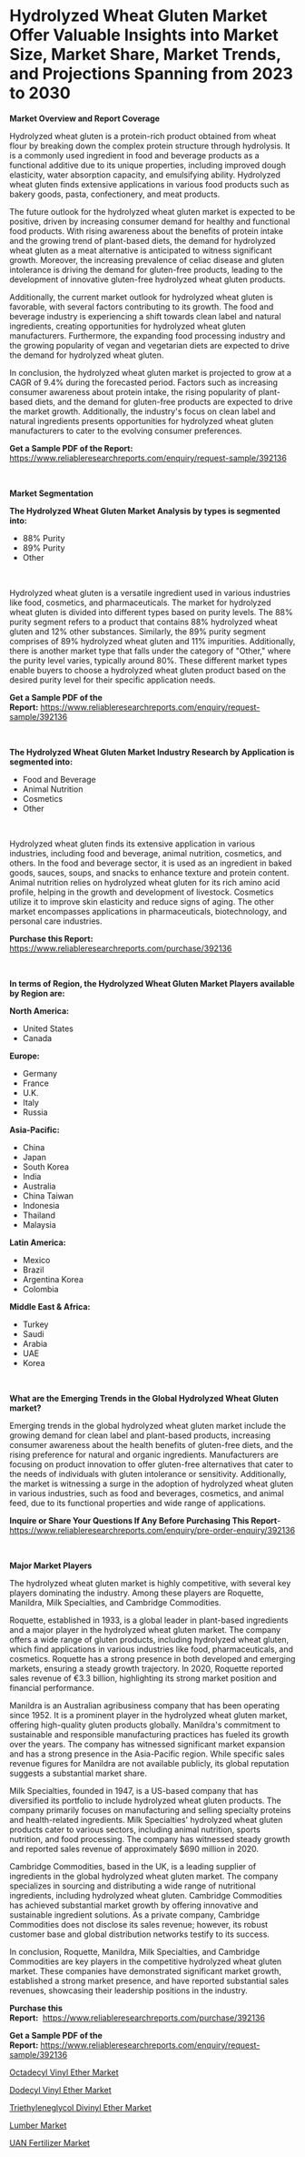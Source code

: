 <p><h1>Hydrolyzed Wheat Gluten Market Offer Valuable Insights into Market Size, Market Share, Market Trends, and Projections Spanning from 2023 to 2030</h1></p><p><strong>Market Overview and Report Coverage</strong></p>
<p><p>Hydrolyzed wheat gluten is a protein-rich product obtained from wheat flour by breaking down the complex protein structure through hydrolysis. It is a commonly used ingredient in food and beverage products as a functional additive due to its unique properties, including improved dough elasticity, water absorption capacity, and emulsifying ability. Hydrolyzed wheat gluten finds extensive applications in various food products such as bakery goods, pasta, confectionery, and meat products.</p><p>The future outlook for the hydrolyzed wheat gluten market is expected to be positive, driven by increasing consumer demand for healthy and functional food products. With rising awareness about the benefits of protein intake and the growing trend of plant-based diets, the demand for hydrolyzed wheat gluten as a meat alternative is anticipated to witness significant growth. Moreover, the increasing prevalence of celiac disease and gluten intolerance is driving the demand for gluten-free products, leading to the development of innovative gluten-free hydrolyzed wheat gluten products.</p><p>Additionally, the current market outlook for hydrolyzed wheat gluten is favorable, with several factors contributing to its growth. The food and beverage industry is experiencing a shift towards clean label and natural ingredients, creating opportunities for hydrolyzed wheat gluten manufacturers. Furthermore, the expanding food processing industry and the growing popularity of vegan and vegetarian diets are expected to drive the demand for hydrolyzed wheat gluten.</p><p>In conclusion, the hydrolyzed wheat gluten market is projected to grow at a CAGR of 9.4% during the forecasted period. Factors such as increasing consumer awareness about protein intake, the rising popularity of plant-based diets, and the demand for gluten-free products are expected to drive the market growth. Additionally, the industry's focus on clean label and natural ingredients presents opportunities for hydrolyzed wheat gluten manufacturers to cater to the evolving consumer preferences.</p></p>
<p><strong>Get a Sample PDF of the Report:</strong> <a href="https://www.reliableresearchreports.com/enquiry/request-sample/392136">https://www.reliableresearchreports.com/enquiry/request-sample/392136</a></p>
<p>&nbsp;</p>
<p><strong>Market Segmentation</strong></p>
<p><strong>The Hydrolyzed Wheat Gluten Market Analysis by types is segmented into:</strong></p>
<p><ul><li>88% Purity</li><li>89% Purity</li><li>Other</li></ul></p>
<p>&nbsp;</p>
<p><p>Hydrolyzed wheat gluten is a versatile ingredient used in various industries like food, cosmetics, and pharmaceuticals. The market for hydrolyzed wheat gluten is divided into different types based on purity levels. The 88% purity segment refers to a product that contains 88% hydrolyzed wheat gluten and 12% other substances. Similarly, the 89% purity segment comprises of 89% hydrolyzed wheat gluten and 11% impurities. Additionally, there is another market type that falls under the category of "Other," where the purity level varies, typically around 80%. These different market types enable buyers to choose a hydrolyzed wheat gluten product based on the desired purity level for their specific application needs.</p></p>
<p><strong>Get a Sample PDF of the Report:</strong>&nbsp;<a href="https://www.reliableresearchreports.com/enquiry/request-sample/392136">https://www.reliableresearchreports.com/enquiry/request-sample/392136</a></p>
<p>&nbsp;</p>
<p><strong>The Hydrolyzed Wheat Gluten Market Industry Research by Application is segmented into:</strong></p>
<p><ul><li>Food and Beverage</li><li>Animal Nutrition</li><li>Cosmetics</li><li>Other</li></ul></p>
<p>&nbsp;</p>
<p><p>Hydrolyzed wheat gluten finds its extensive application in various industries, including food and beverage, animal nutrition, cosmetics, and others. In the food and beverage sector, it is used as an ingredient in baked goods, sauces, soups, and snacks to enhance texture and protein content. Animal nutrition relies on hydrolyzed wheat gluten for its rich amino acid profile, helping in the growth and development of livestock. Cosmetics utilize it to improve skin elasticity and reduce signs of aging. The other market encompasses applications in pharmaceuticals, biotechnology, and personal care industries.</p></p>
<p><strong>Purchase this Report:</strong>&nbsp; <a href="https://www.reliableresearchreports.com/purchase/392136">https://www.reliableresearchreports.com/purchase/392136</a></p>
<p>&nbsp;</p>
<p><strong>In terms of Region, the Hydrolyzed Wheat Gluten Market Players available by Region are:</strong></p>
<p>
    <p> <strong> North America: </strong>
        <ul>
            <li>United States</li>
            <li>Canada</li>
        </ul>
        </p> 
    <p> <strong> Europe: </strong>
        <ul>
            <li>Germany</li>
            <li>France</li>
            <li>U.K.</li>
            <li>Italy</li>
            <li>Russia</li>
        </ul>
        </p> 
    <p> <strong> Asia-Pacific: </strong>
        <ul>
            <li>China</li>
            <li>Japan</li>
            <li>South Korea</li>
            <li>India</li>
            <li>Australia</li>
            <li>China Taiwan</li>
            <li>Indonesia</li>
            <li>Thailand</li>
            <li>Malaysia</li>
        </ul>
        </p> 
    <p> <strong> Latin America: </strong>
        <ul>
            <li>Mexico</li>
            <li>Brazil</li>
            <li>Argentina Korea</li>
            <li>Colombia</li>
        </ul>
        </p> 
    <p> <strong> Middle East & Africa: </strong>
        <ul>
            <li>Turkey</li>
            <li>Saudi</li>
            <li>Arabia</li>
            <li>UAE</li>
            <li>Korea</li>
        </ul>
    </p>
    </p>
<p>&nbsp;</p>
<p><strong>What are the Emerging Trends in the Global Hydrolyzed Wheat Gluten market?</strong></p>
<p><p>Emerging trends in the global hydrolyzed wheat gluten market include the growing demand for clean label and plant-based products, increasing consumer awareness about the health benefits of gluten-free diets, and the rising preference for natural and organic ingredients. Manufacturers are focusing on product innovation to offer gluten-free alternatives that cater to the needs of individuals with gluten intolerance or sensitivity. Additionally, the market is witnessing a surge in the adoption of hydrolyzed wheat gluten in various industries, such as food and beverages, cosmetics, and animal feed, due to its functional properties and wide range of applications.</p></p>
<p><strong>Inquire or Share Your Questions If Any Before Purchasing This Report</strong>- <a href="https://www.reliableresearchreports.com/enquiry/pre-order-enquiry/392136">https://www.reliableresearchreports.com/enquiry/pre-order-enquiry/392136</a></p>
<p>&nbsp;</p>
<p><strong>Major Market Players</strong></p>
<p><p>The hydrolyzed wheat gluten market is highly competitive, with several key players dominating the industry. Among these players are Roquette, Manildra, Milk Specialties, and Cambridge Commodities.</p><p>Roquette, established in 1933, is a global leader in plant-based ingredients and a major player in the hydrolyzed wheat gluten market. The company offers a wide range of gluten products, including hydrolyzed wheat gluten, which find applications in various industries like food, pharmaceuticals, and cosmetics. Roquette has a strong presence in both developed and emerging markets, ensuring a steady growth trajectory. In 2020, Roquette reported sales revenue of €3.3 billion, highlighting its strong market position and financial performance.</p><p>Manildra is an Australian agribusiness company that has been operating since 1952. It is a prominent player in the hydrolyzed wheat gluten market, offering high-quality gluten products globally. Manildra's commitment to sustainable and responsible manufacturing practices has fueled its growth over the years. The company has witnessed significant market expansion and has a strong presence in the Asia-Pacific region. While specific sales revenue figures for Manildra are not available publicly, its global reputation suggests a substantial market share.</p><p>Milk Specialties, founded in 1947, is a US-based company that has diversified its portfolio to include hydrolyzed wheat gluten products. The company primarily focuses on manufacturing and selling specialty proteins and health-related ingredients. Milk Specialties' hydrolyzed wheat gluten products cater to various sectors, including animal nutrition, sports nutrition, and food processing. The company has witnessed steady growth and reported sales revenue of approximately $690 million in 2020.</p><p>Cambridge Commodities, based in the UK, is a leading supplier of ingredients in the global hydrolyzed wheat gluten market. The company specializes in sourcing and distributing a wide range of nutritional ingredients, including hydrolyzed wheat gluten. Cambridge Commodities has achieved substantial market growth by offering innovative and sustainable ingredient solutions. As a private company, Cambridge Commodities does not disclose its sales revenue; however, its robust customer base and global distribution networks testify to its success.</p><p>In conclusion, Roquette, Manildra, Milk Specialties, and Cambridge Commodities are key players in the competitive hydrolyzed wheat gluten market. These companies have demonstrated significant market growth, established a strong market presence, and have reported substantial sales revenues, showcasing their leadership positions in the industry.</p></p>
<p><strong>Purchase this Report:</strong>&nbsp;&nbsp;<a href="https://www.reliableresearchreports.com/purchase/392136">https://www.reliableresearchreports.com/purchase/392136</a></p>
<p></p>
<p><strong>Get a Sample PDF of the Report:</strong>&nbsp;<a href="https://www.reliableresearchreports.com/enquiry/request-sample/392136">https://www.reliableresearchreports.com/enquiry/request-sample/392136</a></p>
<p><p><a href="https://medium.com/@lulukerluke/octadecyl-vinyl-ether-nbsp-market-focuses-on-market-share-size-and-projected-forecast-till-2030-821ed2ae780e">Octadecyl Vinyl Ether Market</a></p><p><a href="https://medium.com/@shanieprice69879/dodecyl-vinyl-ether-market-exploring-market-share-market-trends-and-future-growth-5277807b11c8">Dodecyl Vinyl Ether Market</a></p><p><a href="https://medium.com/@cletaturner879789/triethyleneglycol-divinyl-ether-market-size-and-market-trends-complete-industry-overview-2023-to-6700101cdc10">Triethyleneglycol Divinyl Ether Market</a></p><p><a href="https://medium.com/@drakesporer988/lumber-market-furnishes-information-on-market-share-market-trends-and-market-growth-9023d2a85ca8">Lumber Market</a></p><p><a href="https://medium.com/@evalynkoepp98698/uan-fertilizer-market-insight-market-trends-growth-forecasted-from-2023-to-2030-70a9b4fc5a33">UAN Fertilizer Market</a></p></p>